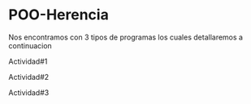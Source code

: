 # POO-Herencia
Nos encontramos con 3 tipos de programas los cuales detallaremos a continuacion

Actividad#1

Actividad#2

Actividad#3
